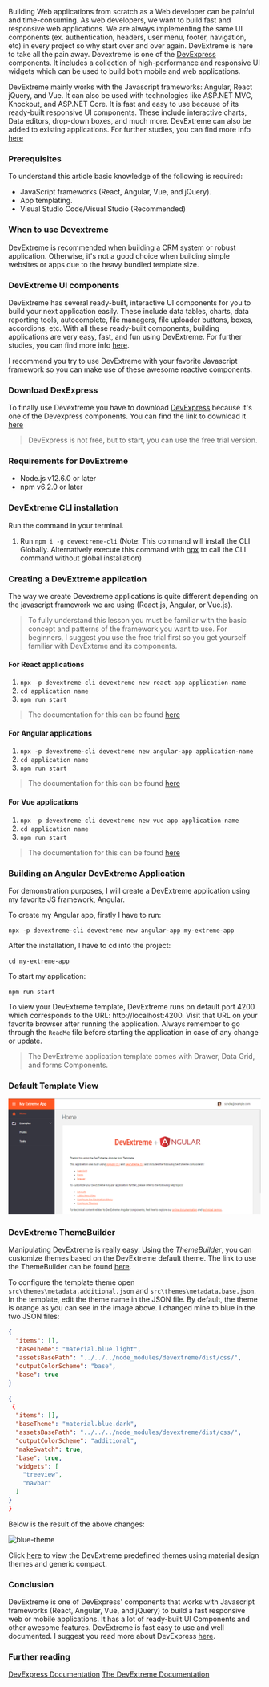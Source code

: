 Building Web applications from scratch as a Web developer can be painful and time-consuming. As web developers, we want to build fast and responsive web applications. We are always implementing the same UI components (ex. authentication, headers, user menu, footer, navigation, etc) in every project so why start over and over again. DevExtreme is here to take all the pain away. Devextreme is one of the [DevExpress](https://www.devexpress.com/) components. It includes a collection of high-performance and responsive UI widgets which can be used to build both mobile and web applications.

DevExtreme mainly works with the Javascript frameworks: Angular, React jQuery, and Vue. It can also be used with technologies like ASP.NET MVC, Knockout, and ASP.NET Core. It is fast and easy to use because of its ready-built responsive UI components. These include interactive charts, Data editors, drop-down boxes, and much more. DevExtreme can also be added to existing applications. For further studies, you can find more info [here](https://js.devexpress.com/)

### Prerequisites
To understand this article basic knowledge of the following is required:
- JavaScript frameworks (React, Angular, Vue, and jQuery).
- App templating.
- Visual Studio Code/Visual Studio (Recommended)

### When to use Devextreme
DevExtreme is recommended when building a CRM system or robust application. Otherwise, it's not a good choice when building simple websites or apps due to the heavy bundled template size. 

### DevExtreme UI components
DevExtreme has several ready-built, interactive UI components for you to build your next application easily. These include data tables, charts, data reporting tools, autocomplete, file managers, file uploader buttons, boxes, accordions, etc. With all these ready-built components, building applications are very easy, fast, and fun using DevExtreme. For further studies, you can find more info [here](https://js.devexpress.com/Documentation/Guide/UI_Components/).

I recommend you try to use DevExtreme with your favorite Javascript framework so you can make use of these awesome reactive components.

### Download DexExpress
To finally use Devextreme you have to download [DevExpress](https://www.devexpress.com/) because it's one of the Devexpress components. You can find the link to download it [here](https://js.devexpress.com/Download/)

> DevExpress is not free, but to start, you can use the free trial version.

### Requirements for DevExtreme
- Node.js v12.6.0 or later
- npm v6.2.0 or later

### DevExtreme CLI installation
Run the command in your terminal.
1. Run `npm i -g devextreme-cli` (Note: This command will install the CLI Globally. Alternatively execute this command with [npx](https://www.npmjs.com/) to call the CLI command without global installation)

### Creating a DevExtreme application
The way we create Devextreme applications is quite different depending on the javascript framework we are using (React.js, Angular, or Vue.js).

> To fully understand this lesson you must be familiar with the basic concept and patterns of the framework you want to use. For beginners, I suggest you use the free trial first so you get yourself familiar with DevExteme and its components.

#### For React applications
 1. ```npx -p devextreme-cli devextreme new react-app application-name```
 2. ```cd application name```
 3. ```npm run start```
> The documentation for this can be found [here](https://js.devexpress.com/Documentation/Guide/React_Components/Create_a_DevExtreme_Application/)

#### For Angular applications
 1. ```npx -p devextreme-cli devextreme new angular-app application-name```
 2. ```cd application name```
 3. ```npm run start```
> The documentation for this can be found [here](https://js.devexpress.com/Documentation/Guide/Angular_Components/Getting_Started/Create_a_DevExtreme_Application/)

#### For Vue applications
 1. ```npx -p devextreme-cli devextreme new vue-app application-name```
 2. ```cd application name```
 3. ```npm run start```
> The documentation for this can be found [here](https://js.devexpress.com/Documentation/Guide/Vue_Components/Create_a_DevExtreme_Application/)

### Building an Angular DevExtreme Application
For demonstration purposes, I will create a DevExtreme application using my favorite JS framework, Angular.

To create my Angular app, firstly I have to run:
```
npx -p devextreme-cli devextreme new angular-app my-extreme-app
```
After the installation, I have to cd into the project:
```
cd my-extreme-app
```
To start my application:
```
npm run start
```
To view your DevExtreme template, DevExtreme runs on default port 4200 which corresponds to the URL: http://localhost:4200. Visit that URL on your favorite browser after running the application. Always remember to go through the `ReadMe` file before starting the application in case of any change or update. 

> The DevExtreme application template comes with Drawer, Data Grid, and forms Components.

### Default Template View
![/building-web-application-with-devextreme/default-template-view](image1.png)

### DevExtreme ThemeBuilder
Manipulating DevExtreme is really easy. Using the *ThemeBuilder*,  you can customize themes based on the DevExtreme default theme. The link to use the ThemeBuilder can be found [here](https://devexpress.github.io/ThemeBuilder/).

 To configure the template theme open `src\themes\metadata.additional.json` and `src\themes\metadata.base.json`. In the template, edit the theme name in the JSON file. By default, the theme is orange as you can see in the image above. I changed mine to blue in the two JSON files:

```json
{
  "items": [],
  "baseTheme": "material.blue.light",
  "assetsBasePath": "../../../node_modules/devextreme/dist/css/",
  "outputColorScheme": "base",
  "base": true
}
```

```json
{
 {
  "items": [],
  "baseTheme": "material.blue.dark",
  "assetsBasePath": "../../../node_modules/devextreme/dist/css/",
  "outputColorScheme": "additional",
  "makeSwatch": true,
  "base": true,
  "widgets": [
    "treeview",
    "navbar"
  ]
}
}
```
Below is the result of the above changes:

![blue-theme](/building-web-application-with-devextreme/image2.png)

Click [here](https://js.devexpress.com/Documentation/Guide/Themes_and_Styles/Predefined_Themes/) to view the DevExtreme predefined themes using material design themes and generic compact.

### Conclusion
DevExtreme is one of DevExpress' components that works with Javascript frameworks (React, Angular, Vue, and jQuery) to build a fast responsive web or mobile applications. It has a lot of ready-built UI Components and other awesome features. DevExtreme is fast easy to use and well documented. I suggest you read more about DevExpress [here](https://docs.devexpress.com/).

### Further reading
[DevExpress Documentation](https://docs.devexpress.com/)
[The DevExtreme Documentation](https://js.devexpress.com/Overview/)
